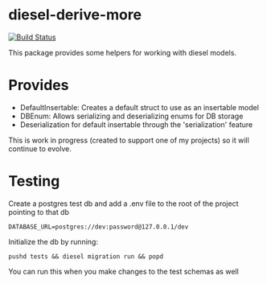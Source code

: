 # diesel-derive-more

[![Build Status](https://travis-ci.org/behos/diesel-derive-more.svg?branch=master)](https://travis-ci.org/behos/diesel-derive-more)

This package provides some helpers for working with diesel models.

# Provides

* DefaultInsertable: Creates a default struct to use as an insertable model
* DBEnum: Allows serializing and deserializing enums for DB storage
* Deserialization for default insertable through the 'serialization' feature

This is work in progress (created to support one of my projects) so it will continue to evolve.

# Testing

Create a postgres test db and add a .env file to the root of the project pointing to that
db

```
DATABASE_URL=postgres://dev:password@127.0.0.1/dev
```

Initialize the db by running:

```
pushd tests && diesel migration run && popd
```

You can run this when you make changes to the test schemas as well
